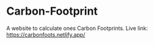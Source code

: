 # Carbon-Footprint
A website to calculate ones Carbon Footprints.
Live link: https://carbonfoots.netlify.app/
